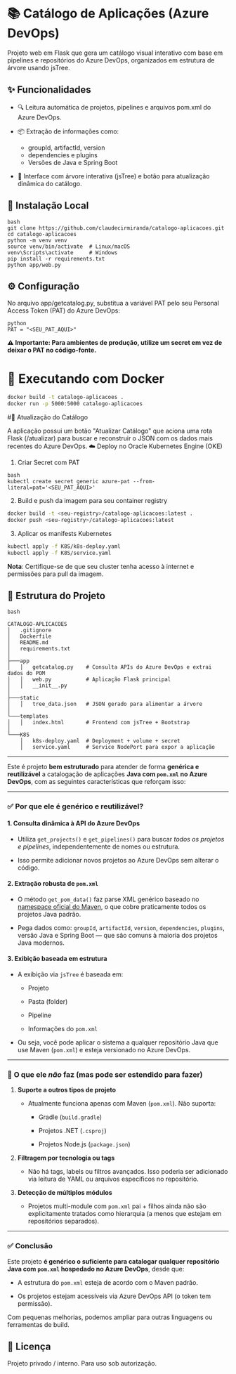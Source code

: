 # 📚 Catálogo de Aplicações (Azure DevOps)

Projeto web em Flask que gera um catálogo visual interativo com base em pipelines e repositórios do Azure DevOps, organizados em estrutura de árvore usando jsTree.

## ✨ Funcionalidades

 - 🔍 Leitura automática de projetos, pipelines e arquivos pom.xml do Azure DevOps.
 - 📦 Extração de informações como:

    - groupId, artifactId, version
    - dependencies e plugins
    - Versões de Java e Spring Boot
 - 🌳 Interface com árvore interativa (jsTree) e botão para atualização dinâmica do catálogo.

## 🚀 Instalação Local

```
bash
git clone https://github.com/claudecirmiranda/catalogo-aplicacoes.git
cd catalogo-aplicacoes
python -m venv venv
source venv/bin/activate  # Linux/macOS
venv\Scripts\activate     # Windows
pip install -r requirements.txt
python app/web.py
```

## ⚙️ Configuração
No arquivo app/getcatalog.py, substitua a variável PAT pelo seu Personal Access Token (PAT) do Azure DevOps:
```
python
PAT = "<SEU_PAT_AQUI>"
```

**⚠ Importante: Para ambientes de produção, utilize um secret em vez de deixar o PAT no código-fonte.**

# 🐳 Executando com Docker
```bash
docker build -t catalogo-aplicacoes .
docker run -p 5000:5000 catalogo-aplicacoes
```

#🔁 Atualização do Catálogo

A aplicação possui um botão "Atualizar Catálogo" que aciona uma rota Flask (/atualizar) para buscar e reconstruir o JSON com os dados mais recentes do Azure DevOps.
☁️ Deploy no Oracle Kubernetes Engine (OKE)
 1. Criar Secret com PAT
```
bash
kubectl create secret generic azure-pat --from-literal=pat='<SEU_PAT_AQUI>'
```

 2. Build e push da imagem para seu container registry
```bash
docker build -t <seu-registry>/catalogo-aplicacoes:latest .
docker push <seu-registry>/catalogo-aplicacoes:latest
```

 3. Aplicar os manifests Kubernetes
```bash
kubectl apply -f K8S/k8s-deploy.yaml
kubectl apply -f K8S/service.yaml
```

**Nota**: Certifique-se de que seu cluster tenha acesso à internet e permissões para pull da imagem.

## 📁 Estrutura do Projeto
```
bash

CATALOGO-APLICACOES
│   .gitignore
│   Dockerfile
│   README.md
│   requirements.txt
│
├───app
│   │   getcatalog.py    # Consulta APIs do Azure DevOps e extrai dados do POM
│   │   web.py           # Aplicação Flask principal
│   │   __init__.py
│
├───static
│   │   tree_data.json   # JSON gerado para alimentar a árvore
│
└───templates
│   │   index.html       # Frontend com jsTree + Bootstrap
│
└───K8S
    │   k8s-deploy.yaml  # Deployment + volume + secret
    │   service.yaml     # Service NodePort para expor a aplicação
```

------

Este é projeto **bem estruturado** para atender de forma **genérica e reutilizável** a catalogação de aplicações **Java com `pom.xml` no Azure DevOps**, com as seguintes características que reforçam isso:

* * *

### ✅ **Por que ele é genérico e reutilizável?**

#### 1. **Consulta dinâmica à API do Azure DevOps**

*   Utiliza `get_projects()` e `get_pipelines()` para buscar _todos os projetos e pipelines_, independentemente de nomes ou estrutura.
    
*   Isso permite adicionar novos projetos ao Azure DevOps sem alterar o código.

#### 2. **Extração robusta de `pom.xml`**

*   O método `get_pom_data()` faz parse XML genérico baseado no [namespace oficial do Maven](http://maven.apache.org/POM/4.0.0), o que cobre praticamente todos os projetos Java padrão.
    
*   Pega dados como: `groupId`, `artifactId`, `version`, `dependencies`, `plugins`, versão Java e Spring Boot — que são comuns à maioria dos projetos Java modernos.
    

#### 3. **Exibição baseada em estrutura**

*   A exibição via `jsTree` é baseada em:
    *   Projeto
        
    *   Pasta (folder)
        
    *   Pipeline
        
    *   Informações do `pom.xml`
        
*   Ou seja, você pode aplicar o sistema a qualquer repositório Java que use Maven (`pom.xml`) e esteja versionado no Azure DevOps.
    

* * *

### 🔁 **O que ele _não_ faz (mas pode ser estendido para fazer)**

1.  **Suporte a outros tipos de projeto**
    *   Atualmente funciona apenas com Maven (`pom.xml`). Não suporta:
        *   Gradle (`build.gradle`)
            
        *   Projetos .NET (`.csproj`)
            
        *   Projetos Node.js (`package.json`)
            
2.  **Filtragem por tecnologia ou tags**
    *   Não há tags, labels ou filtros avançados. Isso poderia ser adicionado via leitura de YAML ou arquivos específicos no repositório.
        
3.  **Detecção de múltiplos módulos**
    *   Projetos multi-module com `pom.xml` pai + filhos ainda não são explicitamente tratados como hierarquia (a menos que estejam em repositórios separados).
        

* * *

### ✅ **Conclusão**

Este projeto **é genérico o suficiente para catalogar qualquer repositório Java com `pom.xml` hospedado no Azure DevOps**, desde que:
*   A estrutura do `pom.xml` esteja de acordo com o Maven padrão.
    
*   Os projetos estejam acessíveis via Azure DevOps API (o token tem permissão).
    
Com pequenas melhorias, podemos ampliar para outras linguagens ou ferramentas de build.


## 📄 Licença
Projeto privado / interno. Para uso sob autorização.

